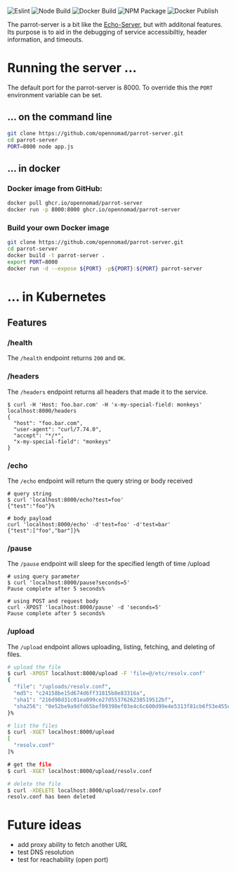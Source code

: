 ![Eslint](https://github.com/opennomad/parrot-server/actions/workflows/eslint.yaml/badge.svg)
![Node Build](https://github.com/opennomad/parrot-server/actions/workflows/node.js.yaml/badge.svg)
![Docker Build](https://github.com/opennomad/parrot-server/actions/workflows/docker.yaml/badge.svg)
![NPM Package](https://github.com/opennomad/parrot-server/actions/workflows/npm-publish.yaml/badge.svg)
![Docker Publish](https://github.com/opennomad/parrot-server/actions/workflows/docker-publish.yaml/badge.svg)

The parrot-server is a bit like the [Echo-Server](https://ealenn.github.io/Echo-Server/), but with additonal features. Its purpose is to aid in the debugging of service accessibiltiy, header information, and timeouts.

# Running the server ...

The default port for the parrot-server is 8000. To override this the `PORT` environment variable can be set.

## ... on the command line

```sh
git clone https://github.com/opennomad/parrot-server.git
cd parrot-server
PORT=8000 node app.js 
```

## ... in docker

### Docker image from GitHub:
```sh
docker pull ghcr.io/opennomad/parrot-server
docker run -p 8000:8000 ghcr.io/opennomad/parrot-server
```

### Build your own Docker image
```sh
git clone https://github.com/opennomad/parrot-server.git
cd parrot-server
docker build -t parrot-server .
export PORT=8000
docker run -d --expose ${PORT} -p${PORT}:${PORT} parrot-server
```

# ... in Kubernetes

## Features


### /health
The `/health` endpoint returns `200` and `OK`.

### /headers

The `/headers` endpoint returns all headers that made it to the service.
```
$ curl -H 'Host: foo.bar.com' -H 'x-my-special-field: monkeys' localhost:8000/headers
{
  "host": "foo.bar.com",
  "user-agent": "curl/7.74.0",
  "accept": "*/*",
  "x-my-special-field": "monkeys"
}
```

### /echo
The `/echo` endpoint will return the query string or body received

```
# query string
$ curl 'localhost:8000/echo?test=foo'
{"test":"foo"}% 

# body payload
curl 'localhost:8000/echo' -d'test=foo' -d'test=bar'
{"test":["foo","bar"]}% 
```

### /pause

The `/pause` endpoint will sleep for the specified length of time
/upload

```
# using query parameter
$ curl 'localhost:8000/pause?seconds=5'
Pause complete after 5 seconds% 

# using POST and request body
curl -XPOST 'localhost:8000/pause' -d 'seconds=5'
Pause complete after 5 seconds%
```

### /upload
The `/upload` endpoint allows uploading, listing, fetching, and deleting of files.

```sh
# upload the file
$ curl -XPOST localhost:8000/upload -F 'file=@/etc/resolv.conf'
{
  "file": "/uploads/resolv.conf",
  "md5": "c24158be15d674d6ff31815b8e83316a",
  "sha1": "216d98d31c01ea099ce27d5537626238519512bf",
  "sha256": "0e52be9a9dfd65bef09398ef03e4c6c600d99e4e5313f81cb6f53e455dbf7c30"
}%

# list the files
$ curl -XGET localhost:8000/upload
[
  "resolv.conf"
]%

# get the file
$ curl -XGET localhost:8000/upload/resolv.conf

# delete the file
$ curl -XDELETE localhost:8000/upload/resolv.conf
resolv.conf has been deleted
```

# Future ideas
- add proxy ability to fetch another URL
- test DNS resolution
- test for reachability (open port)
